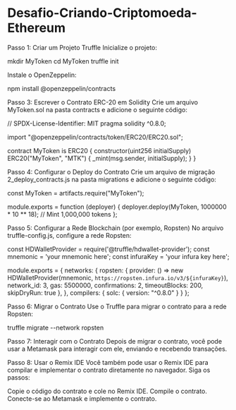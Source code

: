 # Desafio-Criando-Criptomoeda-Ethereum

Passo 1: Criar um Projeto Truffle
Inicialize o projeto:

mkdir MyToken
cd MyToken
truffle init


Instale o OpenZeppelin:

npm install @openzeppelin/contracts


Passo 3: Escrever o Contrato ERC-20 em Solidity
Crie um arquivo MyToken.sol na pasta contracts e adicione o seguinte código:

// SPDX-License-Identifier: MIT
pragma solidity ^0.8.0;

import "@openzeppelin/contracts/token/ERC20/ERC20.sol";

contract MyToken is ERC20 {
    constructor(uint256 initialSupply) ERC20("MyToken", "MTK") {
        _mint(msg.sender, initialSupply);
    }
}


Passo 4: Configurar o Deploy do Contrato
Crie um arquivo de migração 2_deploy_contracts.js na pasta migrations e adicione o seguinte código:

const MyToken = artifacts.require("MyToken");

module.exports = function (deployer) {
    deployer.deploy(MyToken, 1000000 * 10 ** 18); // Mint 1,000,000 tokens
};


Passo 5: Configurar a Rede Blockchain (por exemplo, Ropsten)
No arquivo truffle-config.js, configure a rede Ropsten:

const HDWalletProvider = require('@truffle/hdwallet-provider');
const mnemonic = 'your mnemonic here';
const infuraKey = 'your infura key here';

module.exports = {
  networks: {
    ropsten: {
      provider: () => new HDWalletProvider(mnemonic, `https://ropsten.infura.io/v3/${infuraKey}`),
      network_id: 3,
      gas: 5500000,
      confirmations: 2,
      timeoutBlocks: 200,
      skipDryRun: true
    },
  },
  compilers: {
    solc: {
      version: "^0.8.0"
    }
  }
};


Passo 6: Migrar o Contrato
Use o Truffle para migrar o contrato para a rede Ropsten:

truffle migrate --network ropsten


Passo 7: Interagir com o Contrato
Depois de migrar o contrato, você pode usar a Metamask para interagir com ele, enviando e recebendo transações.

Passo 8: Usar o Remix IDE
Você também pode usar o Remix IDE para compilar e implementar o contrato diretamente no navegador. Siga os passos:

Copie o código do contrato e cole no Remix IDE.
Compile o contrato.
Conecte-se ao Metamask e implemente o contrato.

